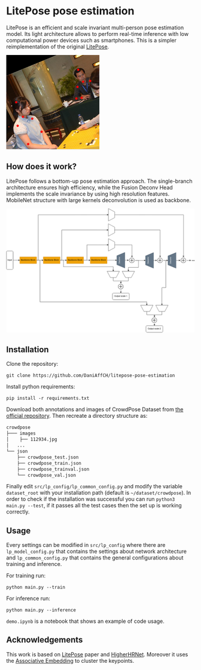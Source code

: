 # LitePose pose estimation

LitePose is an efficient and scale invariant multi-person pose estimation model. Its light architecture allows to perform real-time inference with low computational power devices such as smartphones. This is a simpler reimplementation of the original [LitePose][1].

![Network Architecture!](/assets/keypoints.png)


## How does it work?

LitePose follows a bottom-up pose estimation approach. The single-branch architecture ensures high efficiency, while the Fusion Deconv Head implements the scale invariance by using high resolution features.
MobileNet structure with large kernels deconvolution is used as backbone.

![Network Architecture!](/assets/structure.png)

## Installation
Clone the repository:
```
git clone https://github.com/DaniAffCH/litepose-pose-estimation
```

Install python requirements:
```
pip install -r requirements.txt
```

Download both annotations and images of CrowdPose Dataset from [the official repository](https://github.com/Jeff-sjtu/CrowdPose#dataset). 
Then recreate a directory structure as:
```
crowdpose
├─── images
│    ├── 112934.jpg
│   ...
└── json
    ├── crowdpose_test.json
    ├── crowdpose_train.json
    ├── crowdpose_trainval.json
    └── crowdpose_val.json
```

Finally edit `src/lp_config/lp_common_config.py` and modify the variable `dataset_root` with your installation path (default is `~/dataset/crowdpose`). 
In order to check if the installation was successful you can run `python3 main.py --test`, if it passes all the test cases then the set up is working correctly.

## Usage 

Every settings can be modified in `src/lp_config` where there are `lp_model_config.py` that contains the settings about network architecture and `lp_common_config.py` that contains the general configurations about training and inference.

For training run:
```
python main.py --train
```

For inference run:
```
python main.py --inference
```

`demo.ipynb` is a notebook that shows an example of code usage.

## Acknowledgements
This work is based on [LitePose][2] paper and [HigherHRNet][3]. Moreover it uses the [Associative Embedding][4] to cluster the keypoints.

[1]:https://github.com/mit-han-lab/litepose
[2]:https://openaccess.thecvf.com/content/CVPR2022/papers/Wang_Lite_Pose_Efficient_Architecture_Design_for_2D_Human_Pose_Estimation_CVPR_2022_paper.pdf
[3]:https://arxiv.org/pdf/1908.10357.pdf
[4]:https://papers.nips.cc/paper/2017/file/8edd72158ccd2a879f79cb2538568fdc-Paper.pdf
